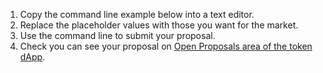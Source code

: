 1. Copy the command line example below into a text editor.
2. Replace the placeholder values with those you want for the market.
3. Use the command line to submit your proposal.
4. Check you can see your proposal on [Open Proposals area of the token dApp](https://token.fairground.wtf/governance).